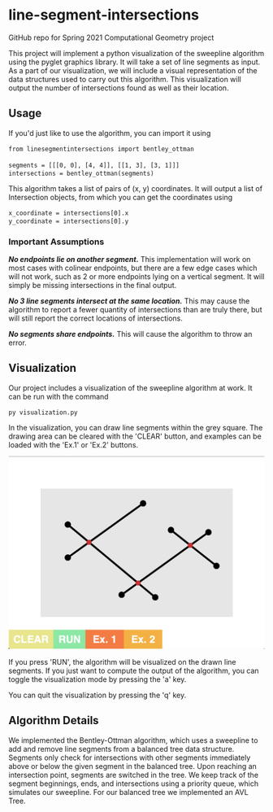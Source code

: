 # line-segment-intersections
GitHub repo for Spring 2021 Computational Geometry project

This project will implement a python visualization of the sweepline algorithm using the pyglet graphics library. It will take a set of line segments as input. As a part of our visualization, we will include a visual representation of the data structures used to carry out this algorithm. This visualization will output the number of intersections found as well as their location. 

## Usage
If you'd just like to use the algorithm, you can import it using 

    from linesegmentintersections import bentley_ottman
    
    segments = [[[0, 0], [4, 4]], [[1, 3], [3, 1]]]
    intersections = bentley_ottman(segments)
    
This algorithm takes a list of pairs of (x, y) coordinates. It will output a list of Intersection objects, from which you can get the coordinates using 

    x_coordinate = intersections[0].x
    y_coordinate = intersections[0].y

### Important Assumptions
***No endpoints lie on another segment.*** This implementation will work on most cases with colinear endpoints, but there are a few edge cases which will not work, such as 2 or more endpoints lying on a vertical segment. It will simply be missing intersections in the final output.

***No 3 line segments intersect at the same location.*** This may cause the algorithm to report a fewer quantity of intersections than are truly there, but will still report the correct locations of intersections.

***No segments share endpoints.*** This will cause the algorithm to throw an error.


## Visualization
Our project includes a visualization of the sweepline algorithm at work. It can be run with the command 

    py visualization.py
    
In the visualization, you can draw line segments within the grey square. The drawing area can be cleared with the 'CLEAR' button, and examples can be loaded with the 'Ex.1' or 'Ex.2' buttons.

![](https://github.com/LiahNikol/line-segment-intersections/blob/main/doc/visualization-1.png)

If you press 'RUN', the algorithm will be visualized on the drawn line segments. If you just want to compute the output of the algorithm, you can toggle the visualization mode by pressing the 'a' key.

You can quit the visualization by pressing the 'q' key.

## Algorithm Details
We implemented the Bentley-Ottman algorithm, which uses a sweepline to add and remove line segments from a balanced tree data structure. Segments only check for intersections with other segments immediately above or below the given segment in the balanced tree. Upon reaching an intersection point, segments are switched in the tree. We keep track of the segment beginnings, ends, and intersections using a priority queue, which simulates our sweepline. For our balanced tree we implemented an AVL Tree.
